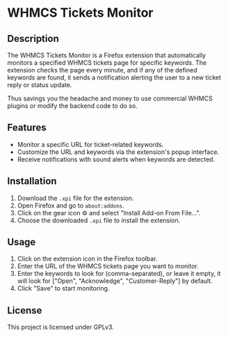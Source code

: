 # WHMCS Tickets Monitor

## Description

The WHMCS Tickets Monitor is a Firefox extension that automatically monitors a specified WHMCS tickets page for specific keywords. The extension checks the page every minute, and if any of the defined keywords are found, it sends a notification alerting the user to a new ticket reply or status update.

Thus savings you the headache and money to use commercial WHMCS plugins or modify the backend code to do so.

## Features

- Monitor a specific URL for ticket-related keywords.
- Customize the URL and keywords via the extension's popup interface.
- Receive notifications with sound alerts when keywords are detected.

## Installation

1. Download the `.xpi` file for the extension.
2. Open Firefox and go to `about:addons`.
3. Click on the gear icon ⚙️ and select "Install Add-on From File...".
4. Choose the downloaded `.xpi` file to install the extension.

## Usage

1. Click on the extension icon in the Firefox toolbar.
2. Enter the URL of the WHMCS tickets page you want to monitor.
3. Enter the keywords to look for (comma-separated), or leave it empty,
   it will look for ["Open", "Acknowledge", "Customer-Reply"] by default.
4. Click "Save" to start monitoring.

## License

This project is licensed under GPLv3.

